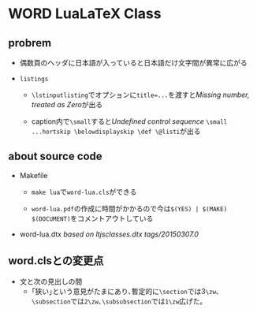 WORD LuaLaTeX Class
===

## probrem
- 偶数頁のヘッダに日本語が入っていると日本語だけ文字間が異常に広がる

- `listings`
	+ `\lstinputlisting`でオプションに`title=...`を渡すと*Missing number, treated as Zero*が出る

	+ caption内で`\small`すると*Undefined control sequence* `\small ...hortskip \belowdisplayskip \def \@listi`が出る


## about source code

- Makefile
	+ `make lua`で`word-lua.cls`ができる

	+ `word-lua.pdf`の作成に時間がかかるので今は`$(YES) | $(MAKE) $(DOCUMENT)`をコメントアウトしている

- word-lua.dtx *based on ltjsclasses.dtx tags/20150307.0*

## word.clsとの変更点

- 文と次の見出しの間
	+ ｢狭い｣という意見がたまにあり､暫定的に`\section`では3`\zw`､`\subsection`では`2\zw`､`\subsubsection`では`1\zw`広げた｡
